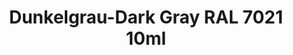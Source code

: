 ---
layout: product
title: "Dunkelgrau-Dark Gray RAL 7021 10ml"
price: "330" 
desc: "Nitro 10mL"
img_path: "/assets/img/RC057.webp"
brand: "AK "
available: true
special_offer: false
new: false
soon: false
cat: "020000"
subcat: "020200"
subsubcat: "020201"
sifra: "RC057"
popular: false
---